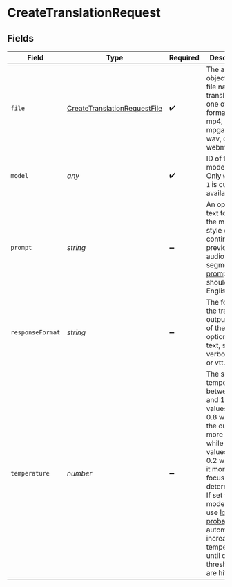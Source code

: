 # CreateTranslationRequest


## Fields

| Field                                                                                                                                                                                                                                                                                                                                                      | Type                                                                                                                                                                                                                                                                                                                                                       | Required                                                                                                                                                                                                                                                                                                                                                   | Description                                                                                                                                                                                                                                                                                                                                                |
| ---------------------------------------------------------------------------------------------------------------------------------------------------------------------------------------------------------------------------------------------------------------------------------------------------------------------------------------------------------- | ---------------------------------------------------------------------------------------------------------------------------------------------------------------------------------------------------------------------------------------------------------------------------------------------------------------------------------------------------------- | ---------------------------------------------------------------------------------------------------------------------------------------------------------------------------------------------------------------------------------------------------------------------------------------------------------------------------------------------------------- | ---------------------------------------------------------------------------------------------------------------------------------------------------------------------------------------------------------------------------------------------------------------------------------------------------------------------------------------------------------- |
| `file`                                                                                                                                                                                                                                                                                                                                                     | [CreateTranslationRequestFile](../../models/shared/createtranslationrequestfile.md)                                                                                                                                                                                                                                                                        | :heavy_check_mark:                                                                                                                                                                                                                                                                                                                                         | The audio file object (not file name) translate, in one of these formats: mp3, mp4, mpeg, mpga, m4a, wav, or webm.<br/>                                                                                                                                                                                                                                    |
| `model`                                                                                                                                                                                                                                                                                                                                                    | *any*                                                                                                                                                                                                                                                                                                                                                      | :heavy_check_mark:                                                                                                                                                                                                                                                                                                                                         | ID of the model to use. Only `whisper-1` is currently available.<br/>                                                                                                                                                                                                                                                                                      |
| `prompt`                                                                                                                                                                                                                                                                                                                                                   | *string*                                                                                                                                                                                                                                                                                                                                                   | :heavy_minus_sign:                                                                                                                                                                                                                                                                                                                                         | An optional text to guide the model's style or continue a previous audio segment. The [prompt](/docs/guides/speech-to-text/prompting) should be in English.<br/>                                                                                                                                                                                           |
| `responseFormat`                                                                                                                                                                                                                                                                                                                                           | *string*                                                                                                                                                                                                                                                                                                                                                   | :heavy_minus_sign:                                                                                                                                                                                                                                                                                                                                         | The format of the transcript output, in one of these options: json, text, srt, verbose_json, or vtt.<br/>                                                                                                                                                                                                                                                  |
| `temperature`                                                                                                                                                                                                                                                                                                                                              | *number*                                                                                                                                                                                                                                                                                                                                                   | :heavy_minus_sign:                                                                                                                                                                                                                                                                                                                                         | The sampling temperature, between 0 and 1. Higher values like 0.8 will make the output more random, while lower values like 0.2 will make it more focused and deterministic. If set to 0, the model will use [log probability](https://en.wikipedia.org/wiki/Log_probability) to automatically increase the temperature until certain thresholds are hit.<br/> |
